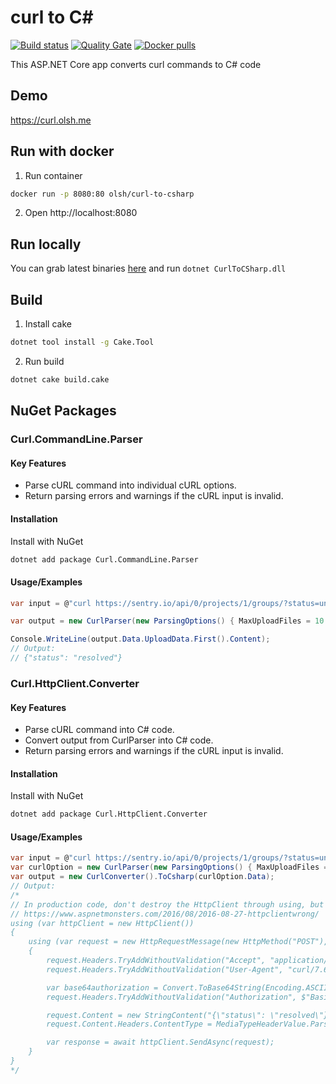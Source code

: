 # curl to C#
[![Build status](https://ci.appveyor.com/api/projects/status/rfdgvqb9x0dwddy8?svg=true)](https://ci.appveyor.com/project/olsh/curl-to-csharp)
[![Quality Gate](https://sonarcloud.io/api/project_badges/measure?project=curl-to-csharp&metric=alert_status)](https://sonarcloud.io/dashboard?id=curl-to-csharp)
[![Docker pulls](https://img.shields.io/docker/pulls/olsh/curl-to-csharp)](https://hub.docker.com/r/olsh/curl-to-csharp)

This ASP.NET Core app converts curl commands to C# code

## Demo

https://curl.olsh.me

## Run with docker

1. Run container

```bash
docker run -p 8080:80 olsh/curl-to-csharp
```

2. Open http://localhost:8080

## Run locally

You can grab latest binaries [here](https://ci.appveyor.com/project/olsh/curl-to-csharp/build/artifacts) and run `dotnet CurlToCSharp.dll`

## Build

1. Install cake

```bash
dotnet tool install -g Cake.Tool
```

2. Run build

```bash
dotnet cake build.cake
```

## NuGet Packages
### Curl.CommandLine.Parser
#### Key Features
- Parse cURL command into individual cURL options.
- Return parsing errors and warnings if the cURL input is invalid.

#### Installation
Install with NuGet
```cmd
dotnet add package Curl.CommandLine.Parser
```

#### Usage/Examples
```c#
var input = @"curl https://sentry.io/api/0/projects/1/groups/?status=unresolved -d '{""status"": ""resolved""}' -H 'Content-Type: application/json' -u 'username:password' -H 'Accept: application/json' -H 'User-Agent: curl/7.60.0'";

var output = new CurlParser(new ParsingOptions() { MaxUploadFiles = 10 }).Parse(input);

Console.WriteLine(output.Data.UploadData.First().Content);
// Output:
// {"status": "resolved"}
```

### Curl.HttpClient.Converter
#### Key Features
- Parse cURL command into C# code.
- Convert output from CurlParser into C# code.
- Return parsing errors and warnings if the cURL input is invalid.

#### Installation
Install with NuGet
```cmd
dotnet add package Curl.HttpClient.Converter
```

#### Usage/Examples
```c#
var input = @"curl https://sentry.io/api/0/projects/1/groups/?status=unresolved -d '{""status"": ""resolved""}' -H 'Content-Type: application/json' -u 'username:password' -H 'Accept: application/json' -H 'User-Agent: curl/7.60.0'";
var curlOption = new CurlParser(new ParsingOptions() { MaxUploadFiles = 10 }).Parse(input);
var output = new CurlConverter().ToCsharp(curlOption.Data);
// Output:
/*
// In production code, don't destroy the HttpClient through using, but better reuse an existing instance
// https://www.aspnetmonsters.com/2016/08/2016-08-27-httpclientwrong/
using (var httpClient = new HttpClient())
{
    using (var request = new HttpRequestMessage(new HttpMethod("POST"), "https://sentry.io/api/0/projects/1/groups/?status=unresolved"))
    {
        request.Headers.TryAddWithoutValidation("Accept", "application/json");
        request.Headers.TryAddWithoutValidation("User-Agent", "curl/7.60.0");

        var base64authorization = Convert.ToBase64String(Encoding.ASCII.GetBytes("username:password"));
        request.Headers.TryAddWithoutValidation("Authorization", $"Basic {base64authorization}");

        request.Content = new StringContent("{\"status\": \"resolved\"}");
        request.Content.Headers.ContentType = MediaTypeHeaderValue.Parse("application/json");

        var response = await httpClient.SendAsync(request);
    }
}
*/
```
